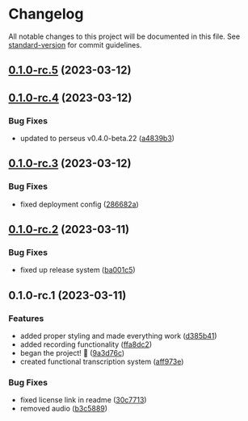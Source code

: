# Changelog

All notable changes to this project will be documented in this file. See [standard-version](https://github.com/conventional-changelog/standard-version) for commit guidelines.

## [0.1.0-rc.5](https://github.com/arctic-hen7/sotto/compare/v0.1.0-rc.4...v0.1.0-rc.5) (2023-03-12)

## [0.1.0-rc.4](https://github.com/arctic-hen7/sotto/compare/v0.1.0-rc.3...v0.1.0-rc.4) (2023-03-12)


### Bug Fixes

* updated to perseus v0.4.0-beta.22 ([a4839b3](https://github.com/arctic-hen7/sotto/commit/a4839b3d566e703de1b5d8d9c062410b85587cad))

## [0.1.0-rc.3](https://github.com/arctic-hen7/sotto/compare/v0.1.0-rc.2...v0.1.0-rc.3) (2023-03-12)


### Bug Fixes

* fixed deployment config ([286682a](https://github.com/arctic-hen7/sotto/commit/286682a75aeb50367a769d6c77e7e9263e2fd338))

## [0.1.0-rc.2](https://github.com/arctic-hen7/sotto/compare/v0.1.0-rc.1...v0.1.0-rc.2) (2023-03-11)


### Bug Fixes

* fixed up release system ([ba001c5](https://github.com/arctic-hen7/sotto/commit/ba001c5f7145f2636f89ff803af7b0583c3cda0b))

## 0.1.0-rc.1 (2023-03-11)


### Features

* added proper styling and made everything work ([d385b41](https://github.com/arctic-hen7/sotto/commit/d385b41317b652ce1627b5e63b1f50999579d940))
* added recording functionality ([ffa8dc2](https://github.com/arctic-hen7/sotto/commit/ffa8dc2f2f487eec8e0c4b3132edc0b00874e066))
* began the project! 🎉 ([9a3d76c](https://github.com/arctic-hen7/sotto/commit/9a3d76cab51bc6a3002bf3b7465052fb529de905))
* created functional transcription system ([aff973e](https://github.com/arctic-hen7/sotto/commit/aff973eb03b895e394374ba38842875bc6c3e73d))


### Bug Fixes

* fixed license link in readme ([30c7713](https://github.com/arctic-hen7/sotto/commit/30c7713a3f37bfcb0b32a47910ec8fd0d3824125))
* removed audio ([b3c5889](https://github.com/arctic-hen7/sotto/commit/b3c58899b0195b66f8c9e1f3ae5aef55b23c8994))
